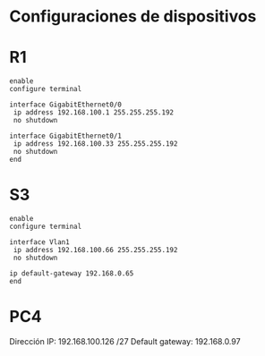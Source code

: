 # Configuraciones de dispositivos

# R1

```
enable
configure terminal

interface GigabitEthernet0/0
 ip address 192.168.100.1 255.255.255.192
 no shutdown

interface GigabitEthernet0/1
 ip address 192.168.100.33 255.255.255.192
 no shutdown
end
```

# S3

```
enable
configure terminal

interface Vlan1
 ip address 192.168.100.66 255.255.255.192
 no shutdown
 
ip default-gateway 192.168.0.65
end

```
# PC4

Dirección IP: 192.168.100.126 /27
Default gateway: 192.168.0.97